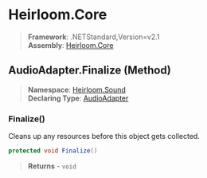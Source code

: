 # Heirloom.Core

> **Framework**: .NETStandard,Version=v2.1  
> **Assembly**: [Heirloom.Core][0]

## AudioAdapter.Finalize (Method)

> **Namespace**: [Heirloom.Sound][0]  
> **Declaring Type**: [AudioAdapter][1]

### Finalize()

Cleans up any resources before this object gets collected.

```cs
protected void Finalize()
```

> **Returns** - `void`

[0]: ../../../Heirloom.Core.md
[1]: ../AudioAdapter.md
